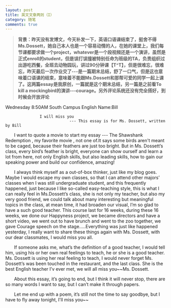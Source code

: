 ```yaml
---
layout: post
title: 英文文章两则（I）
category: 随笔
comments: true
---
```


> **背景：昨天没有发博文，今天补发一下，英语口语课结束了，挺舍不得Ms.Dossett，她自己本人也是一个容易动情的人，在她的课堂上，我们每节课都要求做一个project，whatever是一个段视频还是一个演讲，虽然是正式enroll的student，但是误打误撞被特别任命为班级的TA，负责组织过出游吃西餐，全班去动物园玩，讲过90分钟课【T^T】，但是很难忘，很难忘，昨天最后一次作业交了---是一篇期末总结，舒了一口气，但是这也意味着口语课的结束，意味着不能跟Ms.Dossett和那帮可爱的同学一起上课了。这两篇essay是我原创，一篇就是这个期末总结，另一篇是之前看To kill a mockingbird的演讲---courage。另外评论系统还没有完全搭好，到时候会开放评论**

Wednesday 8:50AM South Campus
English Name:Bill

                   I will miss you
                                --- This essay is for Ms. Dossett, written by Bill
&#160; &#160; &#160; &#160;I want to quote a movie to start my essay --- The Shawshank Redemption , my favorite movie , not one of.It says some birds aren't meant to be caged, because their feathers are just too bright. But in Ms. Dossett’s class, every bird’s feather is bright, everyone can show ourself and learn a lot from here, not only English skills, but also leading skills, how to gain our speaking power and build our confidence, amazing!

&#160; &#160; &#160; &#160;I always think myself as a out-of-box thinker, just like my blog goes. Maybe I would escape my own classes, so that I can attend other majors’ classes when I was still undergraduate student, and this frequently happened, just because I like so-called easy-teaching style, this is what I can really feel in Ms.Dossett’s class, she is not only my teacher, but also my very good friend, we could talk about many interesting but meaningful topics in the class, at mean time, it had broaden our visual, I’m so glad to have a such good teacher. This course last for 16 weeks, during these 16 weeks, we done our Happyness project, we became directors and have a short video, we went out to have brunch and went to the zoo together, we gave Courage speech on the stage.....Everything was just like happened yesterday, I really want to share these things again with Ms. Dossett, with our dear classmates, I would miss you all.

&#160; &#160; &#160; &#160;If someone asks me, what’s the definition of a good teacher, I would tell him, using his or her own real feelings to teach, he or she is a good teacher. Ms. Dossett is using her real feeling to teach, I would never forget Ms. Dossett’s was been touched in the restaurant, and the last class. She is the best English teacher I’v ever met, we will all miss you~~Ms. Dossett.

&#160; &#160; &#160; &#160;About this essay, it’s going to end, but I think it will never stop, there are so many words I want to say, but I can’t make it through papers.

&#160; &#160; &#160; &#160;Let me end up with a poem, it’s still not the time to say goodbye, but I have to fly away tonight, I'll miss you~~


